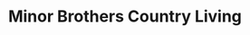 ---
title: "Minor Brothers Country Living"
url: /waterford/minor-brothers-country-living/
shop: Landwirtschaftlich
---